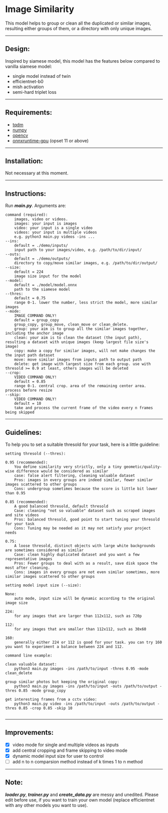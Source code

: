 # Image Similarity
This model helps to group or clean all the duplicated or similar images, resulting either groups of them, or a directory with only unique images.
***
## Design:
Inspired by siamese model, this model has the features below compared to vanilla siamese model:
* single model instead of twin
* efficientnet-b0
* mish activation
* semi-hard triplet loss
***
## Requirements:
* [tqdm](https://github.com/tqdm/tqdm)
* [numpy](https://github.com/numpy/numpy)
* [opencv](https://docs.opencv.org/master/d6/d00/tutorial_py_root.html)
* [onnxruntime-gpu](https://github.com/microsoft/onnxruntime) (opset 11 or above)
***
## Installation:
Not necessary at this moment.
***
## Instructions:
Run ***main.py***. Arguments are:
```
command (required): 
    images, video or videos.
    images: your input is images
    video: your input is a single video
    videos: your input is multiple videos
    e.g. python3 main.py videos -ins ...
--ins:
    default = ./demo/inputs/
    input path to your images/video, e.g. /path/to/dir/input/
--outs:
    default = ./demo/outputs/
    directory to copy/move similar images, e.g. /path/to/dir/output/
--size:
    default = 224
    image size input for the model
--model:
    default = ./model/model.onnx
    path to the siamese model
--thres:
    default = 0.75
    range 0-1. lower the number, less strict the model, more similar images
--mode:
    IMAGE COMMAND ONLY!
    default = group_copy
    group_copy, group_move, clean_move or clean_delete.
    group: your aim is to group all the similar images together, including the anchor image
    clean: your aim is to clean the dataset (the input path), resulting a dataset with unique images (keep largest file size's image)
    copy: make a copy for similar images, will not make changes the the input path dataset
    move: move similar images from inputs path to output path
    delete: get image with largest size from each group. use with thresold >= 0.9 at least, others images will be deleted
--crop:
    VIDEO COMMAND ONLY!
    default = 0.85
    range 0-1. central crop. area of the remaining center area. process before resize
--skip:
    VIDEO COMMAND ONLY!
    default = 10
    take and process the current frame of the video every n frames being skipped
```
***
## Guidelines:
To help you to set a suitable thresold for your task, here is a little guideline:
```
setting thresold (--thres):

0.95 (recommended):
    You define similarity very strictly, only a tiny geometic/quality-wise difference would be considered as similar
    case: false alert filtering, cleaning valuable dataset
    Pros: images in every groups are indeed similar, fewer similar images scattered to other groups
    Cons: undergroup sometimes because the score is little bit lower than 0.95

0.85 (recommended):
    A good balanced thresold, default thresold
    Case: cleaning "not so valuable" dataset such as scraped images and site videos
    Pros: balanced thresold, good point to start tuning your thresold for your task
    Cons: Tuning may be needed as it may not satisfy your project needs

0.75:
    A loose thresold, distinct objects with large white backgrounds are sometimes considered as similar
    Case: clean highly duplicated dataset and you want a few representative images
    Pros: Fewer groups to deal with as a result, save disk space the most after cleaning.
    Cons: images in every groups are not even similar sometimes, more similar images scattered to other groups

setting model input size (--size):

None:
    auto mode, input size will be dynamic according to the original image size

224:
    for any images that are larger than 112x112, such as 720p

112:
    for any images that are smaller than 112x112, such as 30x60

160:
    generally either 224 or 112 is good for your task. you can try 160 you want to experiment a balance between 224 and 112.

command line example:

clean valuable dataset:
    python3 main.py images -ins /path/to/input -thres 0.95 -mode clean_delete
    
group similar photos but keeping the original copy:
    python3 main.py images -ins /path/to/input -outs /path/to/output -thres 0.85 -mode group_copy    

get interesting frames from a cctv video:
    python3 main.py video -ins /path/to/input -outs /path/to/output -thres 0.85 -crop 0.85 -skip 10
    
```
***
## Improvements:
- [x] video mode for single and multiple videos as inputs
- [x] add central cropping and frame skipping to video mode
- [x] dynamic model input size for user to control
- [ ] add n to n comparsion method instead of k times 1 to n method

***
## Note:
***loader.py***, ***trainer.py*** and ***create_data.py*** are messy and unedited. Please edit before use, if you want to train your own model (replace efficientnet with any other models you want to use).
